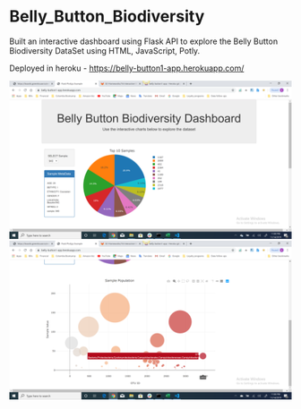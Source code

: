 # Belly_Button_Biodiversity

Built an interactive dashboard using Flask API to explore the Belly Button Biodiversity DataSet using HTML, JavaScript, Potly.

Deployed in heroku - https://belly-button1-app.herokuapp.com/

![myimage-alt-tag](https://raw.githubusercontent.com/azbir3/Belly_Button_Biodiversity/master/images/2019-11-14%20(2).png)
![myimage-alt-tag](https://raw.githubusercontent.com/azbir3/Belly_Button_Biodiversity/master/images/2019-11-14%20(3).png)